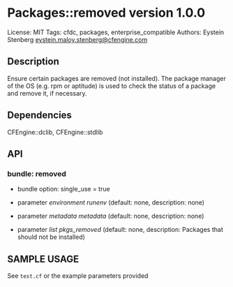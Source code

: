 # Packages::removed version 1.0.0

License: MIT
Tags: cfdc, packages, enterprise_compatible
Authors: Eystein Stenberg <eystein.maloy.stenberg@cfengine.com>

## Description
Ensure certain packages are removed (not installed). The package manager of the OS (e.g. rpm or aptitude) is used to check the status of a package and remove it, if necessary.

## Dependencies
CFEngine::dclib, CFEngine::stdlib

## API
### bundle: removed
* bundle option: single_use = true

* parameter _environment_ *runenv* (default: none, description: none)

* parameter _metadata_ *metadata* (default: none, description: none)

* parameter _list_ *pkgs_removed* (default: none, description: Packages that should not be installed)


## SAMPLE USAGE
See `test.cf` or the example parameters provided

